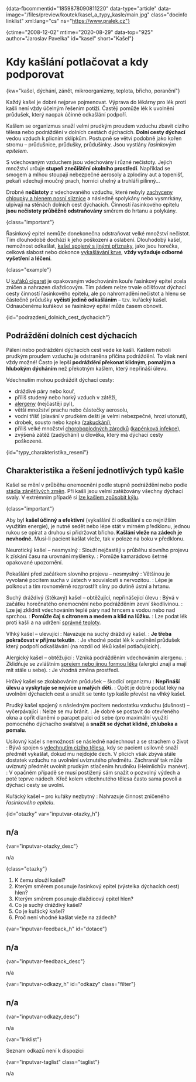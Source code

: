 
{data-fbcommentid="1859878090811220" data-type="article" data-image="/files/preview/koutek/kasel\_a\_typy_kasle/main.jpg" class="docinfo linklist" xml:lang="cs" ns="https://www.pralek.cz"}

{ctime="2008-12-02" mtime="2020-08-29" data-top="925" author="Jaroslav Pavelka" id="kasel" short="Kašel"}

# Kdy kašlání potlačovat a kdy podporovat

{kw="kašel, dýchání, zánět, mikroorganizmy, teplota, břicho, poranění"}

Každý kašel je dobré nejprve pojmenovat. Výprava do lékárny pro lék proti kašli není vždy účelným řešením potíží. Častěji pomůže lék k uvolnění průdušek, který naopak účinné odkašlání podpoří. 

Kašlem se organizmus snaží velmi prudkým proudem vzduchu zbavit cizího tělesa nebo podráždění v dolních cestách dýchacích. **Dolní cesty dýchací** vedou vzduch k plicním sklípkům. Postupně se větví podobně jako kořen stromu – průdušnice, průdušky, průdušinky. Jsou vystlány _řasinkovým epitelem_. 

S vdechovaným vzduchem jsou vdechovány i různé nečistoty. Jejich množství určuje **stupeň znečištění okolního prostředí**. Například se smogem a mlhou stoupají nebezpečné aerosoly a zplodiny aut a topenišť, pekaři vdechují moučný prach, horníci uhelný a truhláři pilinný… 

Drobné **nečistoty** z vdechovaného vzduchu, které nebyly [zachyceny chloupky a hlenem nosní sliznice][1] a následně spolykány nebo vysmrkány, ulpívají na stěnách dolních cest dýchacích. Činností řasinkového epitelu **jsou nečistoty průběžně odstraňovány** směrem do hrtanu a polykány. 

{class="important"}

Řasinkový epitel nemůže donekonečna odstraňovat velké množství nečistot. Tím dlouhodobě dochází k jeho poškození a oslabení. Dlouhodobý kašel, nemožnost odkašlat, [kašel spojený s jinými příznaky][2], jako jsou horečka, celková slabost nebo dokonce [vykašlávání krve][3], **vždy vyžaduje odborné vyšetření a léčení**. 

{class="example"}

U [kuřáků cigaret][4] je opakovaným vdechováním kouře řasinkový epitel zcela zničen a nahrazen dlaždicovým. Tím pádem nelze trvale očišťovat dýchací cesty činností řasinkového epitelu, ale po nahromadění nečistot a hlenu se částečně průdušky **vyčistí jedině odkašláním** – tzv. kuřácký kašel. Odnaučenému kuřákovi se řasinkový epitel může časem obnovit. 

{id="podrazdeni\_dolnich\_cest_dychacich"}

## Podráždění dolních cest dýchacích 

Pálení nebo podráždění dýchacích cest vede ke kašli. Kašlem neboli prudkým proudem vzduchu je odstraněna příčina podráždění. To však není vždy možné! Často je lepší **podráždění překonat klidným, pomalým a hlubokým dýcháním** než překotným kašlem, který nepřináší úlevu. 

Vdechnutím mohou podráždit dýchací cesty: 

  * dráždivé páry nebo kouř, 
  * příliš studený nebo horký vzduch v zátěži, 
  * [alergeny][5] (nejčastěji pyl), 
  * větší množství prachu nebo částečky aerosolu, 
  * vodní tříšť (plavání v prudkém dešti je velmi nebezpečné, hrozí utonutí), 
  * drobek, sousto nebo kapka [(zakuckání)][6], 
  * příliš velké množství [choroboplodných zárodků][7] ([kapénková infekce][8]), 
  * zvýšená zátěž (zadýchání) u člověka, který má dýchací cesty poškozené. 

{id="typy\_charakteristika\_reseni"}

## Charakteristika a řešení jednotlivých typů kašle 

Kašel se mění v průběhu onemocnění podle stupně podráždění nebo podle [stádia zánětlivých změn][9]. Při kašli jsou velmi zatěžovány všechny dýchací svaly. V extrémním případě si [lze kašlem způsobit kýlu][10]. 

{class="important"}

Aby byl **kašel účinný a efektivní** (vykašlání či odkašlání s co nejnižším využitím energie), je nutné sedět nebo lépe stát v mírném předklonu, jednou rukou se opírat a druhou si přidržovat břicho. **Kašlání vleže na zádech je nevhodné.** Musí-li pacient kašlat vleže, tak v poloze na boku v předklonu. 

Neurotický kašel – nesmyslný 
:   Slouží nejčastěji v průběhu slovního projevu k získání času na urovnání myšlenky. 
:   Pomůže kamarádovo šetrné opakované upozornění. 

Pokašlání před začátkem slovního projevu – nesmyslný 
:   Většinou je vyvolané pocitem sucha v ústech v souvislosti s nervozitou. 
:   Lépe je polknout a tím rovnoměrně rozprostřít sliny po dutině ústní a hrtanu. 

Suchý dráždivý (štěkavý) kašel – obtěžující, nepřinášející úlevu 
:   Bývá v začátku horečnatého onemocnění nebo podrážděním zevní škodlivinou. 
:   Lze jej zklidnit vdechováním teplé páry nad hrncem s vodou nebo nad sprchou. 
:   **Pomůže čaj s citronem a medem a klid na lůžku.** 
:   Lze podat lék proti kašli a na udržení [správné teploty][11]. 

Vlhký kašel – ulevující 
:   Navazuje na suchý dráždivý kašel. 
:   **Je třeba pokračovat v přijmu tekutin**. 
:   Je vhodné podat lék k uvolnění průdušek který podpoří odkašlávání (na rozdíl od léků kašel potlačujících). 

Alergický kašel – obtěžující 
:   Vzniká podrážděním vdechováním alergenu. 
:   Zklidňuje se zvláštním [sprejem nebo jinou formou léku][12] (alergici znají a mají mít stále u sebe). 
:   Je vhodná změna prostředí. 

Hrčivý kašel se zkolabováním průdušek – škodící organizmu 
:   **Nepřináší úlevu a vyskytuje se nejvíce u malých dětí.** 
:   Opět je dobré podat léky na uvolnění dýchacích cest a snažit se tento typ kašle převést na vlhký kašel. 

Prudký kašel spojený s následným pocitem nedostatku vzduchu (dušnost) – vyčerpávající 
:   Nelze se mu bránit. 
:   Je dobré se postavit do otevřeného okna a opřít dlaněmi o parapet palci od sebe (pro maximální využití pomocného dýchacího svalstva) a **snažit se dýchat klidně, zhluboka a pomalu**. 

Usilovný kašel s nemožností se následně nadechnout a se strachem o život 
:   Bývá spojen s [vdechnutím cizího tělesa][6], kdy se pacient usilovně snaží předmět vykašlat, dokud mu nejdojde dech. V plicích však zbývá stále dostatek vzduchu na uvolnění uvíznutého předmětu. Záchranář tak může uvíznutý předmět uvolnit prudkým stlačením hrudníku (Heimlichův manévr). 
:   V opačném případě se musí postižený sám snažit o pozvolný výdech a poté teprve nádech. Křeč kolem vdechnutého tělesa často sama povolí a dýchací cesty se uvolní. 

Kuřácký kašel – pro kuřáky nezbytný 
:   Nahrazuje činnost zničeného _řasinkového epitelu_. 

{id="otazky" var="inputvar-otazky_h"}

## n/a 

{var="inputvar-otazky_desc"}

n/a 

{class="otazky"}

  1. K čemu slouží kašel? 
  2. Kterým směrem posunuje řasinkový epitel (výstelka dýchacích cest) hlen? 
  3. Kterým směrem posunuje dlaždicový epitel hlen? 
  4. Co je suchý dráždivý kašel? 
  5. Co je kuřácký kašel? 
  6. Proč není vhodné kašlat vleže na zádech? 

{var="inputvar-feedback_h" id="dotace"}

## n/a 

{var="inputvar-feedback_desc"}

n/a 

{var="inputvar-odkazy_h" id="odkazy" class="filter"}

## n/a 

{var="inputvar-odkazy_desc"}

n/a 

{var="linklist"}

Seznam odkazů není k dispozici 

{var="inputvar-taglist" class="taglist"}

n/a

 [1]: ryma
 [2]: angina
 [3]: mytus_o_rakovine
 [4]: koureni_cigaret
 [5]: imunita
 [6]: resuscitace
 [7]: bakterie
 [8]: jak_neonemocnet
 [9]: vyvoj_zanetu
 [10]: kyla
 [11]: teplota
 [12]: leky

